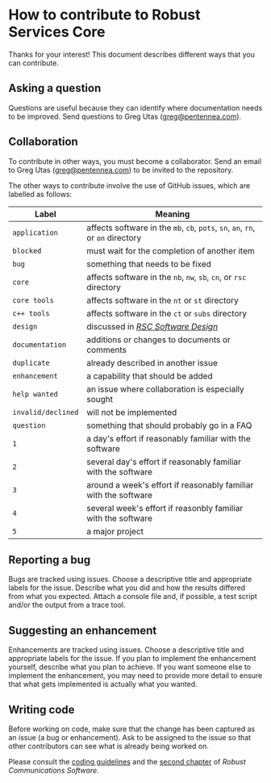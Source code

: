 # How to contribute to Robust Services Core

Thanks for your interest!  This document describes different ways that you can contribute.

## Asking a question
Questions are useful because they can identify where documentation needs to be improved.
Send questions to Greg Utas (greg@pentennea.com).

## Collaboration
To contribute in other ways, you must become a collaborator.  Send an email to Greg Utas
(greg@pentennea.com) to be invited to the repository.

The other ways to contribute involve the use of GitHub issues, which are labelled as follows:

Label | Meaning
------|--------
`application` | affects software in the `mb`, `cb`, `pots`, `sn`, `an`, `rn`, or `on` directory
`blocked` | must wait for the completion of another item
`bug` | something that needs to be fixed
`core` | affects software in the `nb`, `nw`, `sb`, `cn`, or `rsc` directory
`core tools` | affects software in the `nt` or `st` directory
`c++ tools` | affects software in the `ct` or `subs` directory
`design` | discussed in [_RSC Software Design_](/docs/RSC-Software-Design.pdf)
`documentation` | additions or changes to documents or comments
`duplicate` | already described in another issue
`enhancement` | a capability that should be added
`help wanted` | an issue where collaboration is especially sought
`invalid/declined` | will not be implemented
`question` | something that should probably go in a FAQ
`1` | a day's effort if reasonably familiar with the software
`2` | several day's effort if reasonably familiar with the software
`3` | around a week's effort if reasonably familiar with the software
`4` | several week's effort if reasonbly familiar with the software
`5` | a major project

## Reporting a bug
Bugs are tracked using issues.  Choose a descriptive title and appropriate labels for the
issue.  Describe what you did and how the results differed from what you expected.  Attach
a console file and, if possible, a test script and/or the output from a trace tool.

## Suggesting an enhancement
Enhancements are tracked using issues.  Choose a descriptive title and appropriate labels
for the issue.  If you plan to implement the enhancement yourself, describe what you plan
to achieve.  If you want someone else to implement the enhancement, you may need to provide
more detail to ensure that what gets implemented is actually what you wanted.

## Writing code
Before working on code, make sure that the change has been captured as an issue (a bug or
enhancement).  Ask to be assigned to the issue so that other contributors can see what is
already being worked on.

Please consult the [coding guidelines](/docs/RSC-Coding-Guidelines.md) and the [second
chapter](/docs/RCS-chapter-2.pdf) of *Robust Communications Software*.
